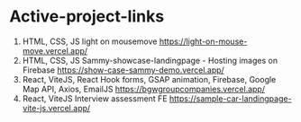 # Active-project-links
1. HTML, CSS, JS light on mousemove
    https://light-on-mouse-move.vercel.app/
2. HTML, CSS, JS Sammy-showcase-landingpage - Hosting images on Firebase
    https://show-case-sammy-demo.vercel.app/
3. React, ViteJS, React Hook forms, GSAP animation, Firebase, Google Map API, Axios, EmailJS
    https://bgwgroupcompanies.vercel.app/
4. React, ViteJS Interview assessment FE
   https://sample-car-landingpage-vite-js.vercel.app/
